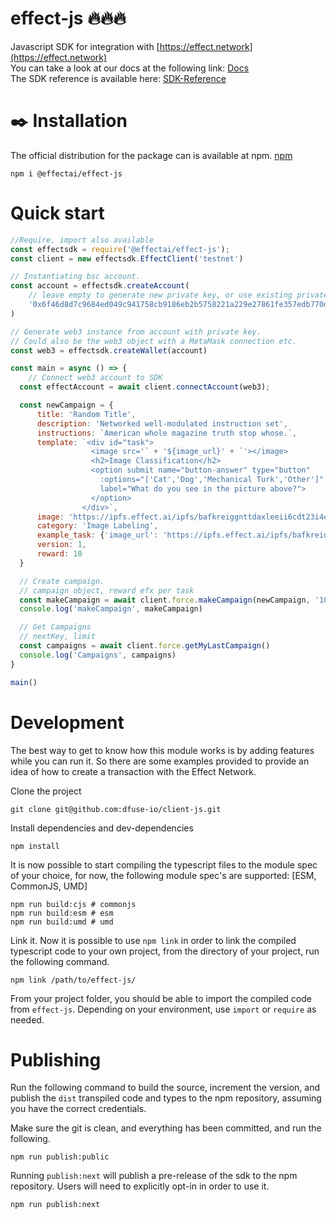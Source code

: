 # effect-js 🔥🔥🔥

Javascript SDK for integration with [https://effect.network](https://effect.network)  
You can take a look at our docs at the following link: [Docs](https://effectai.github.io/developer-docs/)  
The SDK reference is available here: [SDK-Reference](https://effectai.github.io/effect-js/)  

# ✒️ Installation

The official distribution for the package can is available at npm. [npm](https://www.npmjs.com/package/effect-js)

```
npm i @effectai/effect-js
```

# Quick start
```javascript
//Require, import also available
const effectsdk = require('@effectai/effect-js');
const client = new effectsdk.EffectClient('testnet')

// Instantiating bsc account.
const account = effectsdk.createAccount(
    // leave empty to generate new private key, or use existing private
    '0x6f46d8d7c9684ed049c941758cb9186eb2b5758221a229e27861fe357edb770d'
)

// Generate web3 instance from account with private key.
// Could also be the web3 object with a MetaMask connection etc.
const web3 = effectsdk.createWallet(account)

const main = async () => {
    // Connect web3 account to SDK
  const effectAccount = await client.connectAccount(web3);

  const newCampaign = {
      title: 'Random Title',
      description: 'Networked well-modulated instruction set',
      instructions: `American whole magazine truth stop whose.`,
      template: `<div id="task">
                  <image src='` + '${image_url}' + `'></image>
                  <h2>Image Classification</h2>
                  <option submit name="button-answer" type="button" 
                    :options="['Cat','Dog','Mechanical Turk','Other']" 
                    label="What do you see in the picture above?">
                  </option>
                </div>`,
      image: 'https://ipfs.effect.ai/ipfs/bafkreiggnttdaxleeii6cdt23i4e24pfcvzyrndf5kzfbqgf3fxjryj5s4',
      category: 'Image Labeling',
      example_task: {'image_url': 'https://ipfs.effect.ai/ipfs/bafkreidrxwhqsxa22uyjamz7qq3lh7pv2eg3ykodju6n7cgprmjpal2oga'},
      version: 1,
      reward: 10
  }

  // Create campaign.
  // campaign object, reward efx per task
  const makeCampaign = await client.force.makeCampaign(newCampaign, '10')
  console.log('makeCampaign', makeCampaign)

  // Get Campaigns
  // nextKey, limit
  const campaigns = await client.force.getMyLastCampaign()
  console.log('Campaigns', campaigns)
}

main()

```

# Development
The best way to get to know how this module works is by adding features while you can run it. So there are some examples provided to provide an idea of how to create a transaction with the Effect Network.

Clone the project
```
git clone git@github.com:dfuse-io/client-js.git
```
Install dependencies and dev-dependencies
```
npm install
```
It is now possible to start compiling the typescript files to the module spec of your choice, for now, the following module spec's are supported: [ESM, CommonJS, UMD]
```
npm run build:cjs # commonjs
npm run build:esm # esm
npm run build:umd # umd
```
Link it. Now it is possible to use `npm link` in order to link the compiled typescript code to your own project, from the directory of your project, run the following command.
```
npm link /path/to/effect-js/
```
From your project folder, you should be able to import the compiled code from `effect-js`. Depending on your environment, use `import` or `require` as needed.

# Publishing
Run the following command to build the source, increment the version, and publish the `dist` transpiled code and types to the npm repository, assuming you have the correct credentials.

Make sure the git is clean, and everything has been committed, and run the following.
```
npm run publish:public
```
Running `publish:next` will publish a pre-release of the sdk to the npm repository. Users will need to explicitly opt-in in order to use it.
```
npm run publish:next
```


